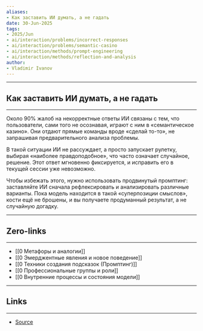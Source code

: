 ```yaml
---
aliases: 
- Как заставить ИИ думать, а не гадать 
date: 30-Jun-2025
tags:
- 2025/Jun
- ai/interaction/problems/incorrect-responses
- ai/interaction/problems/semantic-casino
- ai/interaction/methods/prompt-engineering
- ai/interaction/methods/reflection-and-analysis
author:
- Vladimir Ivanov
---
```

-----
##  Как заставить ИИ думать, а не гадать 
-----
Около 90% жалоб на некорректные ответы ИИ связаны с тем, что пользователи, сами того не осознавая, играют с ним в «семантическое казино». Они отдают прямые команды вроде «сделай то-то», не запрашивая предварительного анализа проблемы.

В такой ситуации ИИ не рассуждает, а просто запускает рулетку, выбирая «наиболее правдоподобное», что часто означает случайное, решение. Этот ответ мгновенно фиксируется, и исправить его в текущей сессии уже невозможно.

Чтобы избежать этого, нужно использовать продвинутый промптинг: заставляйте ИИ сначала рефлексировать и анализировать различные варианты. Пока модель находится в такой «суперпозиции смыслов», кости ещё не брошены, и вы получаете продуманный результат, а не случайную догадку.

---
## Zero-links
---
- [[0 Метафоры и аналогии]]
- [[0 Эмерджентные явления и новое поведение]]
- [[0 Техники создания подсказок (Промптинг)]]
- [[0 Профессиональные группы и роли]]
- [[0 Внутренние процессы и состояния модели]]

---
## Links
---
- [Source](https://t.me/turboproject/1786)